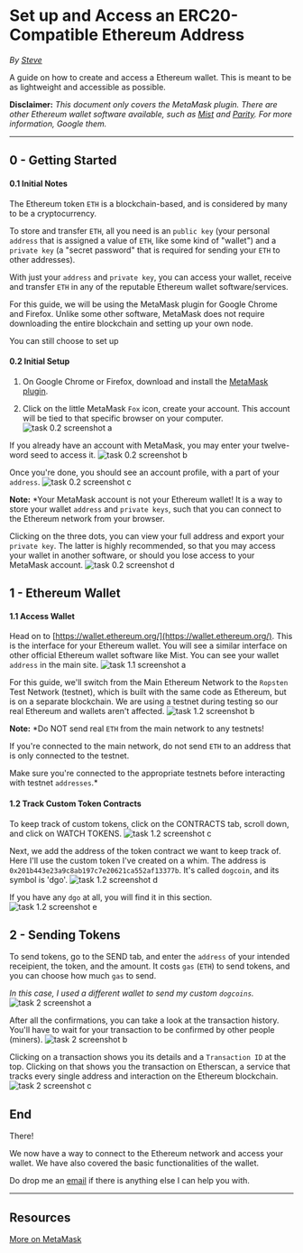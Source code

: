 # Set up and Access an ERC20-Compatible Ethereum Address

*By [Steve](https://github.com/HandsomeJeff)*

A guide on how to create and access a Ethereum wallet. This is meant to be as lightweight and accessible as possible.

**Disclaimer:** *This document only covers the MetaMask plugin. There are other Ethereum wallet software available, such as [Mist](https://github.com/ethereum/mist/releases) and [Parity](https://parity.io/parity.html). For more information, Google them.*

___

## 0 - Getting Started

#### 0.1 Initial Notes

The Ethereum token `ETH` is a blockchain-based, and is considered by many to be a cryptocurrency.

To store and transfer `ETH`, all you need is an `public key` (your personal `address` that is assigned a value of `ETH`, like some kind of "wallet") and a `private key` (a "secret password" that is required for sending your `ETH` to other addresses).

With just your `address` and `private key`, you can access your wallet, receive and transfer `ETH` in any of the reputable Ethereum wallet software/services.

For this guide, we will be using the MetaMask plugin for Google Chrome and Firefox. Unlike some other software, MetaMask does not require downloading the entire blockchain and setting up your own node.

You can still choose to set up

#### 0.2 Initial Setup

1.  On Google Chrome or Firefox, download and install the [MetaMask plugin](https://metamask.io/).

2.  Click on the little MetaMask `Fox` icon, create your account. This account will be tied to that specific browser on your computer. ![task 0.2 screenshot a](Screens/task0a.png?raw=true)

If you already have an account with MetaMask, you may enter your twelve-word seed to access it. ![task 0.2 screenshot b](Screens/task0b.png?raw=true)

Once you're done, you should see an account profile, with a part of your `address`. ![task 0.2 screenshot c](Screens/task0c.png?raw=true)

**Note:** *Your MetaMask account is not your Ethereum wallet! It is a way to store your wallet `address` and `private keys`, such that you can connect to the Ethereum network from your browser.

Clicking on the three dots, you can view your full address and export your `private key`. The latter is highly recommended, so that you may access your wallet in another software, or should you lose access to your MetaMask account. ![task 0.2 screenshot d](Screens/task0d.png?raw=true)


## 1 - Ethereum Wallet

#### 1.1 Access Wallet

Head on to [https://wallet.ethereum.org/](https://wallet.ethereum.org/). This is the interface for your Ethereum wallet. You will see a similar interface on other official Ethereum wallet software like Mist. You can see your wallet `address` in the main site. ![task 1.1 screenshot a](Screens/task1a.png?raw=true)

For this guide, we'll switch from the Main Ethereum Network to the `Ropsten` Test Network (testnet), which is built with the same code as Ethereum, but is on a separate blockchain. We are using a testnet during testing so our real Ethereum and wallets aren't affected. ![task 1.2 screenshot b](Screens/task1b.png?raw=true)

**Note:** *Do NOT send real `ETH` from the main network to any testnets!

If you're connected to the main network, do not send `ETH` to an address that is only connected to the testnet.

Make sure you're connected to the appropriate testnets before interacting with testnet `addresses`.*


#### 1.2 Track Custom Token Contracts

To keep track of custom tokens, click on the CONTRACTS tab, scroll down, and click on WATCH TOKENS. ![task 1.2 screenshot c](Screens/task1b.png?raw=true)

Next, we add the address of the token contract we want to keep track of. Here I'll use the custom token I've created on a whim. The address is `0x201b443e23a9c8ab197c7e20621ca552af13377b`. It's called `dogcoin`, and its symbol is 'dgo'. ![task 1.2 screenshot d](Screens/task1d.png?raw=true)

If you have any `dgo` at all, you will find it in this section. ![task 1.2 screenshot e](Screens/task1e.png?raw=true)


## 2 - Sending Tokens

To send tokens, go to the SEND tab, and enter the `address` of your intended receipient, the token, and the amount. It costs `gas` (`ETH`) to send tokens, and you can choose how much `gas` to send.

*In this case, I used a different wallet to send my custom `dogcoins`.* ![task 2 screenshot a](Screens/task2a.png?raw=true)

After all the confirmations, you can take a look at the transaction history. You'll have to wait for your transaction to be confirmed by other people (miners). ![task 2 screenshot b](Screens/task2b.png?raw=true)

Clicking on a transaction shows you its details and a `Transaction ID` at the top. Clicking on that shows you the transaction on Etherscan, a service that tracks every single address and interaction on the Ethereum blockchain. ![task 2 screenshot c](Screens/task2c.png?raw=true)


## End

There!

We now have a way to connect to the Ethereum network and access your wallet. We have also covered the basic functionalities of the wallet.

Do drop me an [email](mailto:yefan0072001@gmail.com) if there is anything else I can help you with.

___

## Resources

[More on MetaMask](https://github.com/MetaMask/faq)
<br>
